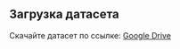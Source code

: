 ## Загрузка датасета
Скачайте датасет по ссылке: [Google Drive](https://drive.google.com/file/d/1GzJ1rghlZC3_BS7yspyLuSSwVNO-3CNr/view?usp=drive_link)
